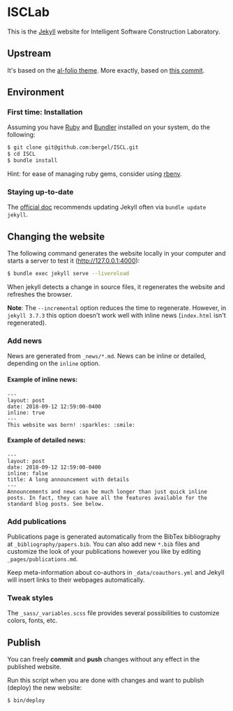 # ISCLab

This is the [Jekyll](https://jekyllrb.com/) website for Intelligent Software Construction Laboratory.

## Upstream

It's based on the [al-folio theme](https://github.com/alshedivat/al-folio). More exactly, based on [this commit](https://github.com/alshedivat/al-folio/tree/8fc0c4b4e32ba7583e65ee95159903355c9d5ced).


## Environment

### First time: Installation

Assuming you have [Ruby](https://www.ruby-lang.org/en/downloads/) and [Bundler](https://bundler.io/) installed on your system, do the following:

```bash
$ git clone git@github.com:bergel/ISCL.git
$ cd ISCL
$ bundle install
```

Hint: for ease of managing ruby gems, consider using [rbenv](https://github.com/rbenv/rbenv).


### Staying up-to-date

The [official doc](https://jekyllrb.com/docs/upgrading/) recommends updating Jekyll often via `bundle update jekyll`.


## Changing the website

The following command generates the website locally in your computer and starts a server to test it (<http://127.0.0.1:4000>):

```bash
$ bundle exec jekyll serve --livereload
```
When jekyll detects a change in source files, it regenerates the website and refreshes the browser.

**Note**: The `--incremental` option reduces the time to regenerate. However, in `jekyll 3.7.3` this option doesn't work well with inline news (`index.html` isn't regenerated).


### Add news

News are generated from `_news/*.md`.
News can be inline or detailed, depending on the `inline` option.

#### Example of inline news:
```
---
layout: post
date: 2018-09-12 12:59:00-0400
inline: true
---
This website was born! :sparkles: :smile:
```

#### Example of detailed news:
```
---
layout: post
date: 2018-09-12 12:59:00-0400
inline: false
title: A long announcement with details
---
Announcements and news can be much longer than just quick inline posts. In fact, they can have all the features available for the standard blog posts. See below.
```


### Add publications

Publications page is generated automatically from the BibTex bibliography at `_bibliography/papers.bib`.
You can also add new `*.bib` files and customize the look of your publications however you like by editing `_pages/publications.md`.

Keep meta-information about co-authors in `_data/coauthors.yml` and Jekyll will insert links to their webpages automatically.


### Tweak styles

The `_sass/_variables.scss` file provides several possibilities to customize colors, fonts, etc.


## Publish

You can freely **commit** and **push** changes without any effect in the published website.

Run this script when you are done with changes and want to publish (deploy) the new website:

```bash
$ bin/deploy
```
